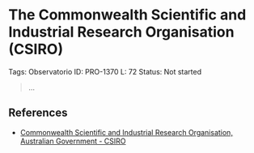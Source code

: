 # The Commonwealth Scientific and Industrial Research Organisation (CSIRO)

Tags: Observatorio
ID: PRO-1370
L: 72
Status: Not started

> …
> 

## References

- [Commonwealth Scientific and Industrial Research Organisation, Australian Government - CSIRO](https://www.csiro.au/en/)